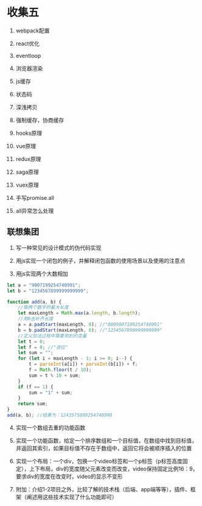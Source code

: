 # 收集五

01. webpack配置

02. react优化

03. eventloop

04. 浏览器渲染

05. js缓存

06. 状态码

07. 深浅拷贝

08. 强制缓存，协商缓存

09. hooks原理

10. vue原理

11. redux原理

12. saga原理

13. vuex原理

14. 手写promise.all

15. all异常怎么处理

## 联想集团

01. 写一种常见的设计模式的伪代码实现

02. 用js实现一个闭包的例子，并解释闭包函数的使用场景以及使用的注意点

03. 用js实现两个大数相加

``` js
let a = "9007199254740991";
let b = "1234567899999999999";

function add(a, b) {
    //取两个数字的最大长度
    let maxLength = Math.max(a.length, b.length);
    //用0去补齐长度
    a = a.padStart(maxLength, 0); //"0009007199254740991"
    b = b.padStart(maxLength, 0); //"1234567899999999999"
    //定义加法过程中需要用到的变量
    let t = 0;
    let f = 0; //"进位"
    let sum = "";
    for (let i = maxLength - 1; i >= 0; i--) {
        t = parseInt(a[i]) + parseInt(b[i]) + f;
        f = Math.floor(t / 10);
        sum = t % 10 + sum;
    }
    if (f == 1) {
        sum = "1" + sum;
    }
    return sum;
}
add(a, b); //结果为：1243575099254740990
```

04. 实现一个数组去重的功能函数

05. 实现一个功能函数，给定一个排序数组和一个目标值，在数组中找到目标值，并返回其索引，如果目标值不存在于数组中，返回它将会被顺序插入的位置

06. 实现一个布局：一个div，包换一个video标签和一个p标签（p标签高度固定），上下布局，div的宽度随父元素改变而改变，video保持固定比例16：9，要求div的宽度在改变时，video的显示不变形

07. 附加：介绍1-2项目之外，比较了解的技术栈（后端、app端等等），插件、框架（阐述用这些技术实现了什么功能即可）
